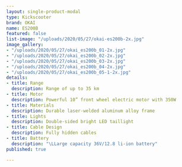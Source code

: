 ```yaml
---
layout: single-product-modal
type: Kickscooter
brand: OKAI
name: ES200B
featured: false
list-image: "/uploads/2020/05/27/okai-es200b-2x.jpg"
image_gallery:
- "/uploads/2020/05/27/okai_es200b_01-2x.jpg"
- "/uploads/2020/05/27/okai_es200b_02-2x.jpg"
- "/uploads/2020/05/27/okai_es200b_03-2x.jpg"
- "/uploads/2020/05/27/okai_es200b_04-2x.jpg"
- "/uploads/2020/05/27/okai_es200b_05-1-2x.jpg"
details:
- title: Range
  description: Range of up to 35 km
- title: Motor
  description: Powerful 10” front wheel electric motor with 350W
- title: Materials
  description: Durable laser-welded aluminum alloy frame
- title: Lights
  description: Double-sided bright LED taillight
- title: Cable Design
  description: Fully hidden cables
- title: Battery
  description: "\LLarge capacity 36V/12.8 li-ion battery"
published: true

---
```

